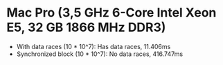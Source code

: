 # Mac Pro (3,5 GHz 6-Core Intel Xeon E5, 32 GB 1866 MHz DDR3)

- With data races (10 * 10^7): Has data races, 11.406ms
- Synchronized block (10 * 10^7): No data races, 416.747ms
